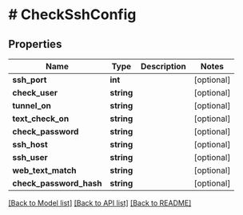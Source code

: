 # # CheckSshConfig

## Properties

Name | Type | Description | Notes
------------ | ------------- | ------------- | -------------
**ssh_port** | **int** |  | [optional]
**check_user** | **string** |  | [optional]
**tunnel_on** | **string** |  | [optional]
**text_check_on** | **string** |  | [optional]
**check_password** | **string** |  | [optional]
**ssh_host** | **string** |  | [optional]
**ssh_user** | **string** |  | [optional]
**web_text_match** | **string** |  | [optional]
**check_password_hash** | **string** |  | [optional]

[[Back to Model list]](../../README.md#models) [[Back to API list]](../../README.md#endpoints) [[Back to README]](../../README.md)
